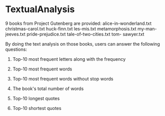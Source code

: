 # TextualAnalysis

9 books from Project Gutenberg are provided:
alice-in-wonderland.txt
christmas-carol.txt
huck-finn.txt
les-mis.txt
metamorphosis.txt
my-man-jeeves.txt
pride-prejudice.txt
tale-of-two-cities.txt
tom- sawyer.txt


By doing the text analysis on those books, users can answer the following questions:

1. Top-10 most frequent letters along with the frequency

2. Top-10 most frequent words

3. Top-10 most frequent words without stop words

4. The book's total number of words

5. Top-10 longest quotes

6. Top-10 shortest quotes
